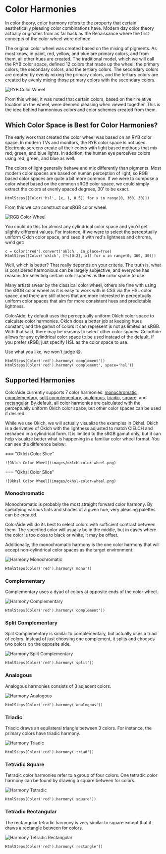 # Color Harmonies

In color theory, color harmony refers to the property that certain aesthetically pleasing color combinations have.
Modern day color theory actually originates from as far back as the Renaissance where the first concepts of the color
wheel were defined.

The original color wheel was created based on the mixing of pigments. As most know, in paint, red, yellow, and blue are
primary colors, and from them, all other hues are created. The traditional model, which we will call the RYB color
space, defined 12 colors that made up the wheel: the primary colors, the secondary colors, and the tertiary colors.
The secondary colors are created by evenly mixing the primary colors, and the tertiary colors are created by evenly
mixing those primary colors with the secondary colors.

![RYB Color Wheel](images/color-wheel.png)

From this wheel, it was noted that certain colors, based on their relative location on the wheel, were deemed pleasing
when viewed together. This is the idea behind harmonious colors and color schemes created from them.

## Which Color Space is Best for Color Harmonies?

The early work that created the color wheel was based on an RYB color space. In modern TVs and monitors, the RYB color
space is not used. Electronic screens create all their colors with light based methods that mix red, green, and blue
lights. In addition, the human eye perceives colors using red, green, and blue as well.

The colors of light generally behave and mix differently than pigments. Most modern color spaces are based on human
perception of light, so RGB based color spaces are quite a bit more common. If we were to compose a color wheel based on
the common sRGB color space, we could simply extract the colors at evenly spaced degrees, 30˚ to be exact.

```playground
HtmlSteps([Color('hsl', [x, 1, 0.5]) for x in range(0, 360, 30)])
```

From this we can construct our sRGB color wheel.

![RGB Color Wheel](images/rgb-color-wheel.png)

You could do this for almost any cylindrical color space and you'd get slightly different values. For instance, if we
were to select the perceptually uniform Oklch color space, and seed it with red's lightness and chroma, we'd get:

```playground
c = Color('red').convert('oklch', in_place=True)
HtmlSteps([Color('oklch', [*c[0:2], x]) for x in range(0, 360, 30)])
```

Well, which is better? That really depends on your criteria. The truth is, what is considered harmonious can be largely
subjective, and everyone has reasons for selecting certain color spaces as **the** color space to use.

Many artists swear by the classical color wheel, others are fine with using the sRGB color wheel as it is easy to work
with in CSS via the HSL color space, and there are still others that are more interested in perceptually uniform color
spaces that aim for more consistent hues and predictable lightness.

ColorAide, by default uses the perceptually uniform Oklch color space to calculate color harmonies. Oklch does a better
job at keeping hues constant, and the gamut of colors it can represent is not as limited as sRGB. With that said, there
may be reasons to select other color spaces. ColorAide allows for any cylindrical color space to be used instead of the
default. If you prefer sRGB, just specify HSL as the color space to use.

Use what you like, we won't judge :smile:.

```playground
HtmlSteps(Color('red').harmony('complement'))
HtmlSteps(Color('red').harmony('complement', space='hsl'))
```

## Supported Harmonies

ColorAide currently supports 7 color harmonies: [monochromatic](#monochromatic), [complementary](#complementary),
[split complementary](#split-complementary), [analogous](#analogous), [triadic](#triadic), [square](#tetradic-square),
and [rectangular](#tetradic-rectangular). By default, all color harmonies are calculated with the perceptually uniform
Oklch color space, but other color spaces can be used if desired.

While we use Oklch, we will actually visualize the examples in Okhsl. Oklch is a derivative of Oklch with the lightness
adjusted to match CIELCH and reshaped in a cylindrical form. It is limited to the sRGB gamut only, but it can help
visualize better what is happening in a familiar color wheel format. You can see the difference below:

=== "Oklch Color Slice"

    ![Oklch Color Wheel](images/oklch-color-wheel.png)

=== "Okhsl Color Slice"

    ![Okhsl Color Wheel](images/okhsl-color-wheel.png)


### Monochromatic

Monochromatic is probably the most straight forward color harmony. By specifying various tints and shades of a given
hue, very pleasing palettes can be created.

ColorAide will do its best to select colors with sufficient contrast between them. The specified color will usually be
in the middle, but in cases where the color is too close to black or white, it may be offset.

Additionally, the monochromatic harmony is the one color harmony that will accept non-cylindrical color spaces as the
target environment.

![Harmony Monochromatic](images/harmony-mono.png)

```playground
HtmlSteps(Color('red').harmony('mono'))
```
### Complementary

Complementary uses a dyad of colors at opposite ends of the color wheel.

![Harmony Complementary](images/harmony-complement.png)

```playground
HtmlSteps(Color('red').harmony('complement'))
```

### Split Complementary

Split Complementary is similar to complementary, but actually uses a triad of colors. Instead of just choosing one
complement, it splits and chooses two colors on the opposite side.

![Harmony Split Complementary](images/harmony-split-complement.png)

```playground
HtmlSteps(Color('red').harmony('split'))
```

### Analogous

Analogous harmonies consists of 3 adjacent colors.

![Harmony Analogous](images/harmony-analogous.png)

```playground
HtmlSteps(Color('red').harmony('analogous'))
```

### Triadic

Triadic draws an equilateral triangle between 3 colors. For instance, the primary colors have triadic harmony.

![Harmony Triadic](images/harmony-triadic.png)

```playground
HtmlSteps(Color('red').harmony('triad'))
```

### Tetradic Square

Tetradic color harmonies refer to a group of four colors. One tetradic color harmony can be found by drawing a square
between for colors.

![Harmony Tetradic](images/harmony-tetradic.png)

```playground
HtmlSteps(Color('red').harmony('square'))
```

### Tetradic Rectangular

The rectangular tetradic harmony is very similar to square except that it draws a rectangle between for colors.

![Harmony Tetradic Rectangular](images/harmony-tetradic-rect.png)

```playground
HtmlSteps(Color('red').harmony('rectangle'))
```
